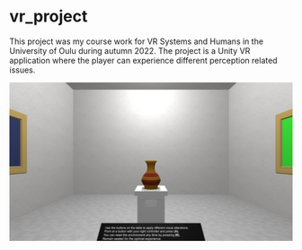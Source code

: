 # vr_project

This project was my course work for VR Systems and Humans in the University of Oulu during autumn 2022.
The project is a Unity VR application where the player can experience different perception related issues.

![](sc.PNG)
